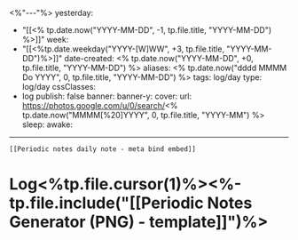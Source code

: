 <%"---"%>
yesterday: 
  - "[[<% tp.date.now("YYYY-MM-DD", -1, tp.file.title, "YYYY-MM-DD") %>]]"
week: 
  - "[[<%tp.date.weekday("YYYY-[W]WW", +3, tp.file.title, "YYYY-MM-DD")%>]]" 
date-created: <% tp.date.now("YYYY-MM-DD", +0, tp.file.title, "YYYY-MM-DD") %>
aliases: <% tp.date.now("dddd MMMM Do YYYY", 0, tp.file.title, "YYYY-MM-DD") %>
tags: log/day
type: log/day
cssClasses:
  - log
publish: false
banner: 
banner-y: 
cover: 
url: https://photos.google.com/u/0/search/<% tp.date.now("MMMM[%20]YYYY", 0, tp.file.title, "YYYY-MM") %>
sleep: 
awake:
---

```meta-bind-embed
[[Periodic notes daily note - meta bind embed]]
```

# Log<%tp.file.cursor(1)%><%-tp.file.include("[[Periodic Notes Generator (PNG) - template]]")%>